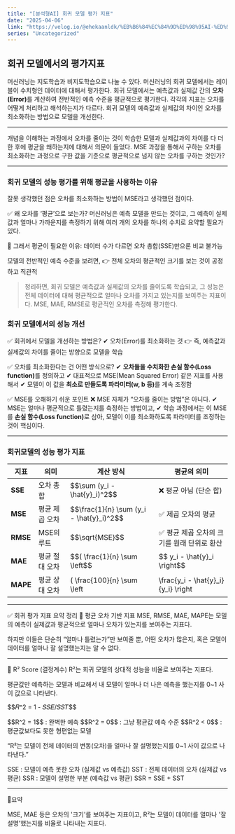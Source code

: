 ```yaml
---
title: "[분석형AI] 회귀 모델 평가 지표"
date: "2025-04-06"
link: "https://velog.io/@ehekaanldk/%EB%B6%84%EC%84%9D%ED%98%95AI-%ED%9A%8C%EA%B7%80-%EB%AA%A8%EB%8D%B8-%ED%8F%89%EA%B0%80-%EC%A7%80%ED%91%9C"
series: "Uncategorized"
---
```


<h2 id="회귀-모델에서의-평가지표">회귀 모델에서의 평가지표</h2>
<p>머신러닝는 지도학습과 비지도학습으로 나눌 수 있다. 
머신러닝의 회귀 모델에서는 레이블이 수치형인 데이터에 대해서 평가한다. 
회귀 모델에서는 예측값과 실제값 간의 <strong>오차(Error)</strong>를 계산하여 전반적인 예측 수준을 평균적으로 평가한다. 각각의 지표는 오차를 어떻게 처리하고 해석하는지가 다르다.
회귀 모델의 예측값과 실제값의 차이인 오차를 최소화하는 방법으로 모델을 개선한다.</p>
<hr />
<p>개념을 이해하는 과정에서 오차를 줄이는 것이 학습한 모델과 실제값과의 차이를 다 더한 후에 평균을 왜하는지에 대해서 의문이 들었다. MSE 과정을 통해서 구하는 오차를 최소화하는 과정으로 구한 값을 기준으로 평균적으로 넘지 않는 오차를 구하는 것인가?</p>
<hr />
<h3 id="회귀-모델의-성능-평가를-위해-평균을-사용하는-이유">회귀 모델의 성능 평가를 위해 평균을 사용하는 이유</h3>
<p>잘못 생각했던 점은 오차를 최소화하는 방법이 MSE라고 생각했던 점이다. </p>
<p>✅ 왜 오차를 ‘평균’으로 보는가?
머신러닝은 예측 모델을 만드는 것이고,
그 예측이 실제값과 얼마나 가까운지를 측정하기 위해
여러 개의 오차를 하나의 수치로 요약할 필요가 있다.</p>
<p>📌 그래서 평균이 필요한 이유:
데이터 수가 다르면 오차 총합(SSE)만으론 비교 불가능</p>
<p>모델의 전반적인 예측 수준을 보려면, 👉 전체 오차의 평균적인 크기를 보는 것이 공정하고 직관적</p>
<blockquote>
<p>정리하면,
회귀 모델은 예측값과 실제값의 오차를 줄이도록 학습되고, 
그 성능은 전체 데이터에 대해 평균적으로 얼마나 오차를 가지고 있는지를 보여주는 지표이다.
MSE, MAE, RMSE로 평균적인 오차를 측정해 평가한다. </p>
</blockquote>
<h3 id="회귀-모델에서의-성능-개선">회귀 모델에서의 성능 개선</h3>
<p>✅ 회귀에서 모델을 개선하는 방법은?
✔ 오차(Error)를 최소화하는 것
👉 즉, 예측값과 실제값의 차이를 줄이는 방향으로 모델을 학습</p>
<p>✅ 오차를 최소화한다는 건 어떤 방식으로?
✔ <strong>오차들을 수치화한 손실 함수(Loss function)</strong>를 정의하고
✔ 대표적으로 MSE(Mean Squared Error) 같은 지표를 사용해서
✔ 모델이 이 값을 <strong>최소로 만들도록 파라미터(w, b 등)</strong>를 계속 조정함</p>
<p>✅ MSE를 오해하기 쉬운 포인트
❌ MSE 자체가 “오차를 줄이는 방법”은 아니다.
✔ MSE는 얼마나 평균적으로 틀렸는지를 측정하는 방법이고,
✔ 학습 과정에서는 이 MSE를 <strong>손실 함수(Loss function)</strong>로 삼아,
모델이 이를 최소화하도록 파라미터를 조정하는 것이 핵심이다.</p>
<hr />
<h3 id="회귀모델의-성능-평가-지표">회귀모델의 성능 평가 지표</h3>
<table>
<thead>
<tr>
<th>지표</th>
<th>의미</th>
<th>계산 방식</th>
<th>평균의 의미</th>
</tr>
</thead>
<tbody><tr>
<td><strong>SSE</strong></td>
<td>오차 총합</td>
<td>$$\sum (y_i - \hat{y}_i)^2$$</td>
<td>❌ 평균 아님 (단순 합)</td>
</tr>
<tr>
<td><strong>MSE</strong></td>
<td>평균 제곱 오차</td>
<td>$$\frac{1}{n} \sum (y_i - \hat{y}_i)^2$$</td>
<td>✅ 제곱 오차의 평균</td>
</tr>
<tr>
<td><strong>RMSE</strong></td>
<td>MSE의 루트</td>
<td>$$\sqrt{MSE}$$</td>
<td>✅ 평균 제곱 오차의 크기를 원래 단위로 환산</td>
</tr>
<tr>
<td><strong>MAE</strong></td>
<td>평균 절대 오차</td>
<td>$$( \frac{1}{n} \sum \left$$</td>
<td>$$ y_i - \hat{y}_i \right$$</td>
</tr>
<tr>
<td><strong>MAPE</strong></td>
<td>평균 상대 오차</td>
<td>( \frac{100}{n} \sum \left</td>
<td>\frac{y_i - \hat{y}_i}{y_i} \right</td>
</tr>
</tbody></table>
<hr />
<p>✅ 회귀 평가 지표 요약 정리
📌 평균 오차 기반 지표
MSE, RMSE, MAE, MAPE는
모델의 예측이 실제값과 평균적으로 얼마나 오차가 있는지를 보여주는 지표다.</p>
<p>하지만 이들은 단순히 “얼마나 틀렸는가”만 보여줄 뿐,
어떤 오차가 많은지, 혹은 모델이 데이터를 얼마나 잘 설명했는지는 알 수 없다.</p>
<hr />
<p>📌 R² Score (결정계수)
R²는 회귀 모델의 상대적 성능을 비율로 보여주는 지표다.</p>
<p>평균값만 예측하는 모델과 비교해서
내 모델이 얼마나 더 나은 예측을 했는지를 0~1 사이 값으로 나타낸다.</p>
<p>$$𝑅^2 = 1 - 𝑆𝑆𝐸/𝑆𝑆𝑇$$</p>
<p>$$R^2 = 1$$ : 완벽한 예측
$$R^2 = 0$$ : 그냥 평균값 예측 수준
$$R^2 &lt; 0$$ : 평균값보다도 못한 형편없는 모델</p>
<p>“R²는 모델이 전체 데이터의 변동(오차)을 얼마나 잘 설명했는지를 0~1 사이 값으로 나타낸다.”</p>
<p>SSE : 모델이 예측 못한 오차 (실제값 vs 예측값)
SST : 전체 데이터의 오차 (실제값 vs 평균)
SSR : 모델이 설명한 부분 (예측값 vs 평균)
SSR = SSE + SST</p>
<hr />
<p>📌요약</p>
<p>MSE, MAE 등은 오차의 '크기'를 보여주는 지표이고,
R²는 모델이 데이터를 얼마나 '잘 설명'했는지를 비율로 나타내는 지표다.</p>
